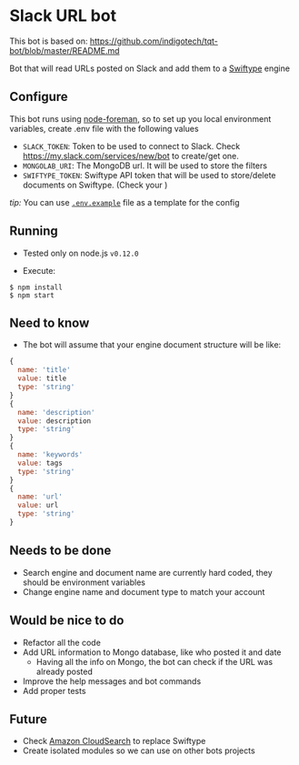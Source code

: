 # Slack URL bot

This bot is based on: https://github.com/indigotech/tqt-bot/blob/master/README.md

Bot that will read URLs posted on Slack and add them to a [Swiftype](https://swiftype.com) engine

## Configure

This bot runs using [node-foreman](https://github.com/strongloop/node-foreman), so to set up you local environment variables, create .env file with the following values

- `SLACK_TOKEN`: Token to be used to connect to Slack. Check https://my.slack.com/services/new/bot to create/get one.
- `MONGOLAB_URI`: The MongoDB url. It will be used to store the filters
- `SWIFTYPE_TOKEN`: Swiftype API token that will be used to store/delete documents on Swiftype. (Check your )

_tip:_ You can use [`.env.example`](.env.example) file as a template for the config

## Running

- Tested only on node.js `v0.12.0`

- Execute:
```
$ npm install
$ npm start
```

## Need to know

- The bot will assume that your engine document structure will be like:

```javascript
{
  name: 'title'
  value: title
  type: 'string'
}
{
  name: 'description'
  value: description
  type: 'string'
}
{
  name: 'keywords'
  value: tags
  type: 'string'
}
{
  name: 'url'
  value: url
  type: 'string'
}
```

## Needs to be done

- Search engine and document name are currently hard coded, they should be environment variables
- Change engine name and document type to match your account

## Would be nice to do

- Refactor all the code
- Add URL information to Mongo database, like who posted it and date
  - Having all the info on Mongo, the bot can check if the URL was already posted
- Improve the help messages and bot commands
- Add proper tests

## Future

- Check [Amazon CloudSearch](https://aws.amazon.com/pt/cloudsearch/getting-started/) to replace Swiftype
- Create isolated modules so we can use on other bots projects
